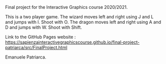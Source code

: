 Final project for the Interactive Graphics course 2020/2021.

This is a two player game.
The wizard moves left and right using J and L and jumps with I. Shoot with O.
The dragon moves left and right using A and D and jumps with W. Shoot with Shift.

Link to the GitHub Pages website : https://sapienzainteractivegraphicscourse.github.io/final-project-patriarca/src/FinalProject.html

Emanuele Patriarca.
